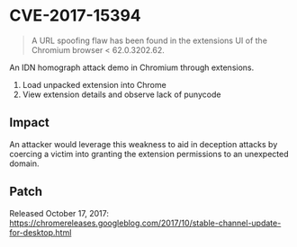 # CVE-2017-15394

>A URL spoofing flaw has been found in the extensions UI of the Chromium browser < 62.0.3202.62.

An IDN homograph attack demo in Chromium through extensions.

1) Load unpacked extension into Chrome
2) View extension details and observe lack of punycode

## Impact

An attacker would leverage this weakness to aid in deception attacks by coercing a victim into granting the extension permissions to an unexpected domain.

## Patch

Released October 17, 2017: <https://chromereleases.googleblog.com/2017/10/stable-channel-update-for-desktop.html>